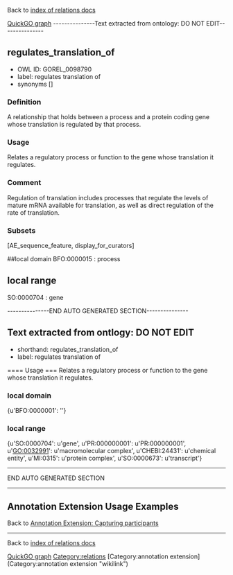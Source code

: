 Back to [index of relations docs](https://github.com/geneontology/annotation_extensions/tree/master/doc)

[QuickGO graph](www.ebi.ac.uk/QuickGO/AnnotationExtensionRelations.html)
---------------Text extracted from ontology: DO NOT EDIT---------------

## regulates_translation_of
* OWL ID: GOREL_0098790
* label: regulates translation of
* synonyms
[]

### Definition
A relationship that holds between a process and a protein coding gene whose translation is regulated by that process.

### Usage
Relates a regulatory process or function to the gene whose translation it regulates.

### Comment
Regulation of translation includes processes that regulate the levels of mature mRNA available for translation, as well as direct regulation of the rate of translation.

### Subsets
[AE_sequence_feature, display_for_curators]

##local domain
BFO:0000015 : process

## local range
SO:0000704 : gene

---------------END AUTO GENERATED SECTION---------------



















Text extracted from ontlogy: DO NOT EDIT
----------------------------------------

-   shorthand: regulates\_translation\_of
-   label: regulates translation of

==== Usage === Relates a regulatory process or function to the gene whose translation it regulates.

### local domain

{u'BFO:0000001': ''}

### local range

{u'SO:0000704': u'gene', u'PR:000000001': u'PR:000000001', u'<GO:0032991>': u'macromolecular complex', u'CHEBI:24431': u'chemical entity', u'MI:0315': u'protein complex', u'SO:0000673': u'transcript'}

------------------------------------------------------------------------

END AUTO GENERATED SECTION

------------------------------------------------------------------------

Annotation Extension Usage Examples
-----------------------------------

Back to [Annotation Extension: Capturing participants](http://wiki.geneontology.org/index.php/Annotation_Extension:_Capturing_participants)

------------------------------------------------------------------------

Back to [index of relations docs](https://github.com/geneontology/annotation_extensions/tree/master/doc)

[QuickGO graph](www.ebi.ac.uk/QuickGO/AnnotationExtensionRelations.html)
<Category:relations> [Category:annotation extension](Category:annotation extension "wikilink")
